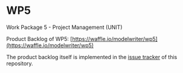 WP5
===

Work Package 5 - Project Management (UNIT)

Product Backlog of WP5: [https://waffle.io/modelwriter/wp5](https://waffle.io/modelwriter/wp5)

The product backlog itself is implemented in the [issue tracker](https://github.com/modelwriter/wp5/issues) of this repository.

